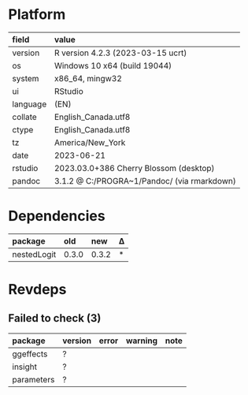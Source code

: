 # Platform

|field    |value                                       |
|:--------|:-------------------------------------------|
|version  |R version 4.2.3 (2023-03-15 ucrt)           |
|os       |Windows 10 x64 (build 19044)                |
|system   |x86_64, mingw32                             |
|ui       |RStudio                                     |
|language |(EN)                                        |
|collate  |English_Canada.utf8                         |
|ctype    |English_Canada.utf8                         |
|tz       |America/New_York                            |
|date     |2023-06-21                                  |
|rstudio  |2023.03.0+386 Cherry Blossom (desktop)      |
|pandoc   |3.1.2 @ C:/PROGRA~1/Pandoc/ (via rmarkdown) |

# Dependencies

|package     |old   |new   |Δ  |
|:-----------|:-----|:-----|:--|
|nestedLogit |0.3.0 |0.3.2 |*  |

# Revdeps

## Failed to check (3)

|package    |version |error |warning |note |
|:----------|:-------|:-----|:-------|:----|
|ggeffects  |?       |      |        |     |
|insight    |?       |      |        |     |
|parameters |?       |      |        |     |

